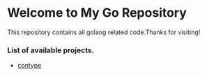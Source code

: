 <h1>Welcome to My Go Repository</h1>
<p>This repository contains all golang related </code>code.</code>Thanks for visiting! </p>
<h3>List of available projects.</h3>
<ul>
<li>
<a href="contype">contype</a>
</li>
</ul>
